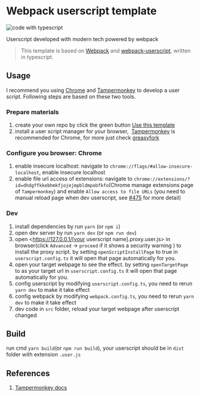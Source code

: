 # Webpack userscript template
![code with typescript](https://badges.frapsoft.com/typescript/code/typescript.svg?v=101)

Userscript developed with modern tech powered by webpack

> This template is based on [Webpack](https://github.com/webpack/webpack) and [webpack-userscript](https://github.com/momocow/webpack-userscript#readme), written in typescript.

## Usage

I recommend you using [Chrome](https://www.google.com/chrome/) and [Tampermonkey](https://chrome.google.com/webstore/detail/tampermonkey/dhdgffkkebhmkfjojejmpbldmpobfkfo) to develop a user script. Following steps are based on these two tools.

### Prepare materials
1. create your own repo by click the green button [Use this template](https://github.com/oe/webpack-userscript-template/generate)
2. install a user script manager for your browser,  [Tampermonkey](https://chrome.google.com/webstore/detail/tampermonkey/dhdgffkkebhmkfjojejmpbldmpobfkfo) is recommended for Chrome, for more just check [greasyfork](https://greasyfork.org/en#home-step-1)
 

### Configure you browser: Chrome

1. enable insecure localhost: navigate to `chrome://flags/#allow-insecure-localhost`, enable insecure localhost
2. enable file url access of extensions: navigate to `chrome://extensions/?id=dhdgffkkebhmkfjojejmpbldmpobfkfo`(Chrome manage extensions page of `Tampermonkey`) and enable `Allow access to file URLs` (you need to manual reload page when dev userscript, see [#475](https://github.com/Tampermonkey/tampermonkey/issues/475#issuecomment-348594785) for more detail)

### Dev

1. install dependencies by run `yarn` (or `npm i`)
2. open dev server by run `yarn dev` (or `npm run dev`)
3. open <https://127.0.0.1/[your userscript name].proxy.user.js> in browser(click  `Advanced` -> `proceed` if it shows a security warning ) to install the proxy script. by setting `openScriptInstallPage` to true in `userscript.config.ts` it will open that page automatically for you.
4. open your target webpage to see the effect. by setting `openTargetPage` to as your target url in `userscript.config.ts` it will open that page automatically for you.
5. config userscript by modifying `userscript.config.ts`, you need to rerun `yarn dev` to make it take effect
6. config webpack by modifying `webpack.config.ts`, you need to rerun `yarn dev` to make it take effect
7. dev code in `src` folder, reload your target webpage after userscript changed

## Build

run cmd `yarn build`(or `npm run build`), your userscript should be in `dist` folder with extension `.user.js`

## References
1. [Tampermonkey docs](https://www.tampermonkey.net/documentation.php)